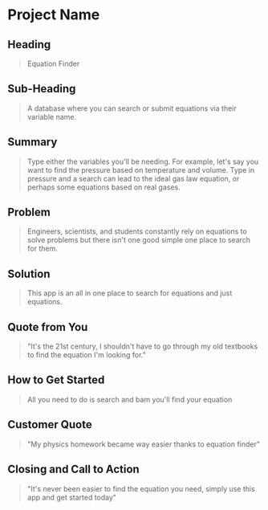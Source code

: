 # Project Name #

<!-- 
> This material was originally posted [here](http://www.quora.com/What-is-Amazons-approach-to-product-development-and-product-management). It is reproduced here for posterities sake.

There is an approach called "working backwards" that is widely used at Amazon. They work backwards from the customer, rather than starting with an idea for a product and trying to bolt customers onto it. While working backwards can be applied to any specific product decision, using this approach is especially important when developing new products or features.

For new initiatives a product manager typically starts by writing an internal press release announcing the finished product. The target audience for the press release is the new/updated product's customers, which can be retail customers or internal users of a tool or technology. Internal press releases are centered around the customer problem, how current solutions (internal or external) fail, and how the new product will blow away existing solutions.

If the benefits listed don't sound very interesting or exciting to customers, then perhaps they're not (and shouldn't be built). Instead, the product manager should keep iterating on the press release until they've come up with benefits that actually sound like benefits. Iterating on a press release is a lot less expensive than iterating on the product itself (and quicker!).

If the press release is more than a page and a half, it is probably too long. Keep it simple. 3-4 sentences for most paragraphs. Cut out the fat. Don't make it into a spec. You can accompany the press release with a FAQ that answers all of the other business or execution questions so the press release can stay focused on what the customer gets. My rule of thumb is that if the press release is hard to write, then the product is probably going to suck. Keep working at it until the outline for each paragraph flows. 

Oh, and I also like to write press-releases in what I call "Oprah-speak" for mainstream consumer products. Imagine you're sitting on Oprah's couch and have just explained the product to her, and then you listen as she explains it to her audience. That's "Oprah-speak", not "Geek-speak".

Once the project moves into development, the press release can be used as a touchstone; a guiding light. The product team can ask themselves, "Are we building what is in the press release?" If they find they're spending time building things that aren't in the press release (overbuilding), they need to ask themselves why. This keeps product development focused on achieving the customer benefits and not building extraneous stuff that takes longer to build, takes resources to maintain, and doesn't provide real customer benefit (at least not enough to warrant inclusion in the press release).
 -->
 
## Heading ##
  > Equation Finder

## Sub-Heading ##
   > A database where you can search or submit equations via their variable name. 

## Summary ##
  >Type either the variables you'll be needing. For example, let's say you want to find the pressure based on temperature and volume. Type in pressure and
  a search can lead to the ideal gas law equation, or perhaps some equations based on real gases.

## Problem ##
  > Engineers, scientists, and students constantly rely on equations to solve problems but there isn't one good simple one place to search for them. 

## Solution ##
  > This app is an all in one place to search for equations and just equations. 

## Quote from You ##
  > "It's the 21st century, I shouldn't have to go through my old textbooks to find the equation I'm looking for."

## How to Get Started ##
  > All you need to do is search and bam you'll find your equation

## Customer Quote ##
  > "My physics homework became way easier thanks to equation finder"

## Closing and Call to Action ##
  > "It's never been easier to find the equation you need, simply use this app and get started today"
